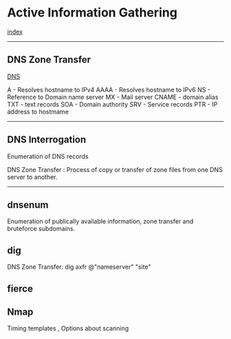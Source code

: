 # Active Information Gathering

[index](./index.md)

-- -

## DNS Zone Transfer

[DNS](../../Networking/DNS.md)

A - Resolves hostname to IPv4
AAAA - Resolves hostname to IPv6
NS - Reference to Domain name server
MX - Mail server
CNAME - domain alias
TXT - text records
SOA - Domain authority 
SRV - Service records
PTR - IP address to hostmame

-- -

## DNS Interrogation 
Enumeration of DNS records

DNS Zone Transfer : Process of copy or transfer of zone files from one DNS server to another.

-- -

## dnsenum
Enumeration of publically available information, zone transfer and bruteforce subdomains.
## dig
DNS Zone Transfer: 
dig axfr @"nameserver" "site"
## fierce 


## Nmap

Timing templates , Options about scanning 
